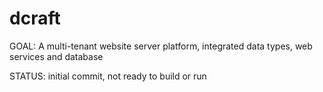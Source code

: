 # dcraft

GOAL: A multi-tenant website server platform, integrated data types, web services and database

STATUS: initial commit, not ready to build or run
